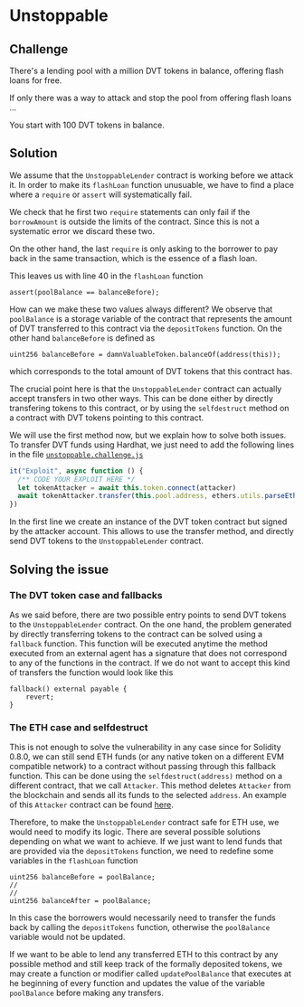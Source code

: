 # Unstoppable

## Challenge

There's a lending pool with a million DVT tokens in balance, offering flash loans for free.

If only there was a way to attack and stop the pool from offering flash loans ...

You start with 100 DVT tokens in balance.

## Solution

We assume that the `UnstoppableLender` contract is working before we attack it. In order to make its `flashLoan` function unusuable, we have to find a place where a `require` or `assert` will systematically fail.

We check that he first two `require` statements can only fail if the `borrowAmount` is outside the limits of the contract. Since this is not a systematic error we discard these two.

On the other hand, the last `require` is only asking to the borrower to pay back in the same transaction, which is the essence of a flash loan.

This leaves us with line 40 in the `flashLoan` function

```solidity
assert(poolBalance == balanceBefore);
```

How can we make these two values always different? We observe that `poolBalance` is a storage variable of the contract that represents the amount of DVT transferred to this contract via the `depositTokens` function. On the other hand `balanceBefore` is defined as

```solidity
uint256 balanceBefore = damnValuableToken.balanceOf(address(this));
```

which corresponds to the total amount of DVT tokens that this contract has.

The crucial point here is that the `UnstoppableLender` contract can actually accept transfers in two other ways. This can be done either by directly transfering tokens to this contract, or by using the `selfdestruct` method on a contract with DVT tokens pointing to this contract.

We will use the first method now, but we explain how to solve both issues. To transfer DVT funds using Hardhat, we just need to add the following lines in the file [`unstoppable.challenge.js`](../../test/unstoppable/unstoppable.challenge.js)

```javascript
it("Exploit", async function () {
  /** CODE YOUR EXPLOIT HERE */
  let tokenAttacker = await this.token.connect(attacker)
  await tokenAttacker.transfer(this.pool.address, ethers.utils.parseEther("1"))
})
```

In the first line we create an instance of the DVT token contract but signed by the attacker account. This allows to use the transfer method, and directly send DVT tokens to the `UnstoppableLender` contract.

## Solving the issue

### The DVT token case and fallbacks

As we said before, there are two possible entry points to send DVT tokens to the `UnstoppableLender` contract. On the one hand, the problem generated by directly transferring tokens to the contract can be solved using a `fallback` function. This function will be executed anytime the method executed from an external agent has a signature that does not correspond to any of the functions in the contract. If we do not want to accept this kind of transfers the function would look like this

```solidity
fallback() external payable {
    revert;
}
```

### The ETH case and selfdestruct

This is not enough to solve the vulnerability in any case since for Solidity 0.8.0, we can still send ETH funds (or any native token on a different EVM compatible network) to a contract without passing through this fallback function. This can be done using the `selfdestruct(address)` method on a different contract, that we call `Attacker`. This method deletes `Attacker` from the blockchain and sends all its funds to the selected `address`. An example of this `Attacker` contract can be found [here](/Attacker.sol).

Therefore, to make the `UnstoppableLender` contract safe for ETH use, we would need to modify its logic. There are several possible solutions depending on what we want to achieve. If we just want to lend funds that are provided via the `depositTokens` function, we need to redefine some variables in the `flashLoan` function

```solidity
uint256 balanceBefore = poolBalance;
//
//
uint256 balanceAfter = poolBalance;

```

In this case the borrowers would necessarily need to transfer the funds back by calling the `depositTokens` function, otherwise the `poolBalance` variable would not be updated.

If we want to be able to lend any transferred ETH to this contract by any possible method and still keep track of the formally deposited tokens, we may create a function or modifier called `updatePoolBalance` that executes at he beginning of every function and updates the value of the variable `poolBalance` before making any transfers.

